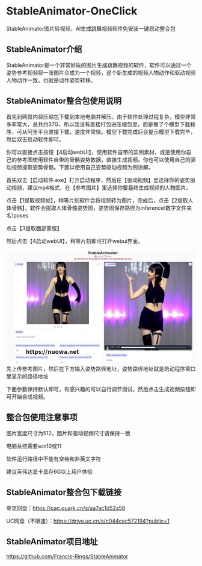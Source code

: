 # StableAnimator-OneClick
StableAnimator图片转视频，AI生成跳舞视频软件免安装一键启动整合包

## StableAnimator介绍
StableAnimator是一个非常好玩的图片生成跳舞视频的软件，软件可以通过一个姿势参考视频将一张图片合成为一个视频，这个新生成的视频人物动作和驱动视频人物动作一致。也就是动作姿势转移。

## StableAnimator整合包使用说明

首先到网盘内将压缩包下载到本地电脑并解压。由于软件处理过程复杂，模型非常多非常大，总共约37G，所以我没有直接打包进压缩包里，而是做了个模型下载程序，可从阿里平台直接下载，速度非常快。模型下载完成后会提示模型下载完毕，然后双击启动软件即可。

你可以直接点击按钮【4启动webUI】，使用软件自带的实例素材，或是使用你自己的参考图使用软件自带的骨骼姿势数据，直接生成视频。你也可以使用自己的驱动视频提取姿势骨骼。下面以使用自己姿势驱动视频为例讲解。


首先双击【启动软件.exe】打开启动程序，然后在【驱动视频】里选择你的姿势驱动视频，建议mp4格式，在【参考图片】里选择你要最终生成视频的人物图片。

点击【1提取视频帧】，稍等片刻软件会将视频转为图片，完成后，点击【2提取人体骨骼】，软件会提取人体骨骼姿势图，姿势图保存路径为inference\数字文件夹名\poses

点击【3提取面部蒙版】

然后点击【4启动webUI】，稍等片刻即可打开webui界面。

![](https://raw.githubusercontent.com/aidayang/StableAnimator-OneClick/d8c5c9685e090794fa9aa69f66513b9290a0bfea/12.webp)
先上传参考图片，然后在下方输入姿势路径地址，姿势路径地址就是启动程序窗口里显示的路径地址

下面参数保持默认即可，有感兴趣的可以自行调节测试，然后点击生成视频按钮即可开始合成视频。

## 整合包使用注意事项
图片宽度尺寸为512，图片和驱动视频尺寸请保持一致

电脑系统需要win10或11

软件运行路径中不能有空格和非英文字符

建议英伟达显卡显存6G以上用户体验

## StableAnimator整合包下载链接
夸克网盘：https://pan.quark.cn/s/aa7ac1d52a56

UC网盘（不限速）：https://drive.uc.cn/s/c044cec572194?public=1

## StableAnimator项目地址
https://github.com/Francis-Rings/StableAnimator
